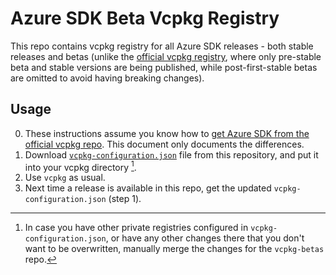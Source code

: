 # Azure SDK Beta Vcpkg Registry
This repo contains vcpkg registry for all Azure SDK releases - both stable releases and betas (unlike the [official vcpkg registry](https://github.com/microsoft/vcpkg), where only pre-stable beta and stable versions are being published, while post-first-stable betas are omitted to avoid having breaking changes).

## Usage
0. These instructions assume you know how to [get Azure SDK from the official vcpkg repo](https://github.com/Azure/azure-sdk-for-cpp#download--install-the-sdk). This document only documents the differences.
1. Download [`vcpkg-configuration.json`](https://github.com/azure-sdk/vcpkg-betas/blob/main/vcpkg-configuration.json) file from this repository, and put it into your vcpkg directory [^1].
2. Use `vcpkg` as usual.
3. Next time a release is available in this repo, get the updated `vcpkg-configuration.json` (step 1).

[^1]: In case you have other private registries configured in `vcpkg-configuration.json`, or have any other changes there that you don't want to be overwritten, manually merge the changes for the `vcpkg-betas` repo.
